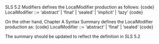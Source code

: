 SLS 5.2 Modifiers defines the LocalModifier production as follows:
{code}
LocalModifier ::= ‘abstract’ 
                | ‘final’ 
                | ‘sealed’ 
                | ‘implicit’ 
                | ‘lazy’ 
{code}

On the other hand, Chapter A Syntax Summary defines the LocalModifier production as:
{code}
LocalModifier ::= ‘abstract’ 
                | ‘final’ 
                | ‘sealed’ 
{code}

The summary should be updated to reflect the definition in SLS 5.2
